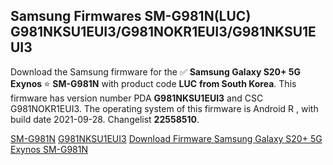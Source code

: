 <h2>Samsung Firmwares SM-G981N(LUC) G981NKSU1EUI3/G981NOKR1EUI3/G981NKSU1EUI3</h2>
Download the Samsung firmware for the ✅ <strong>Samsung Galaxy S20+ 5G Exynos </strong> ⭐ <strong>SM-G981N</strong> with product code <strong>LUC</strong> <strong> from South Korea</strong>. This firmware has version number PDA <strong>G981NKSU1EUI3</strong> and CSC G981NOKR1EUI3. The operating system of this firmware is Android R , with build date 2021-09-28. Changelist <strong>22558510</strong>.


[SM-G981N](https://samfirm.shop/samsung/model/SM-G981N)
[G981NKSU1EUI3](https://samfirm.shop/samsung/pda/G981NKSU1EUI3)
[Download Firmware Samsung Galaxy S20+ 5G Exynos SM-G981N](https://samfirm.shop/samsung/firmware/461467)
